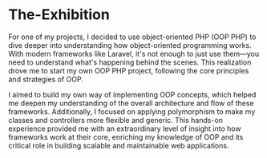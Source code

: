 # The-Exhibition

For one of my projects, I decided to use object-oriented PHP (OOP PHP) to dive deeper into understanding how object-oriented programming works. With modern frameworks like Laravel, it's not enough to just use them—you need to understand what's happening behind the scenes. This realization drove me to start my own OOP PHP project, following the core principles and strategies of OOP. 

I aimed to build my own way of implementing OOP concepts, which helped me deepen my understanding of the overall architecture and flow of these frameworks. Additionally, I focused on applying polymorphism to make my classes and controllers more flexible and generic. This hands-on experience provided me with an extraordinary level of insight into how frameworks work at their core, enriching my knowledge of OOP and its critical role in building scalable and maintainable web applications.